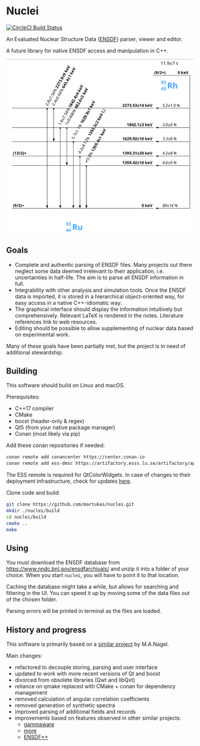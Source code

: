 # Nuclei
[![CircleCI Build Status](https://circleci.com/gh/martukas/nuclei.svg?style=shield)](https://circleci.com/gh/martukas/nuclei/tree/master)

An Evaluated Nuclear Structure Data
([ENSDF](https://www.nndc.bnl.gov/ensdf/)) 
parser, viewer and editor.

A future library for native ENSDF access and manipulation in C++.

![screenshot](documentation/Ru93EC.png)

## Goals
* Complete and authentic parsing of ENSDF files. Many projects out there neglect some data
deemed irrelevant to their application, i.e. uncertainties in half-life. The aim is to parse
all ENSDF information in full.
* Integrability with other analysis and simulation tools. Once the ENSDF data is imported,
it is stored in a hierarchical object-oriented way, for easy access in a native
C++-idiomatic way.
* The graphical interface should display the information intuitively but comprehensively.
Relevant LaTeX is rendered in the notes. Literature references link to web resources.
* Editing should be possible to allow supplementing of nuclear data based on experimental work.

Many of these goals have been partially met, but the project is in need of additional stewardship.

## Building

This software should build on Linux and macOS.

Prerequisites:
* C++17 compiler
* CMake
* boost (header-only & regex)
* Qt5 (from your native package manager)
* Conan (most likely via pip)

Add these conan repositories if needed:
```bash
conan remote add conancenter https://center.conan.io
conan remote add ess-dmsc https://artifactory.esss.lu.se/artifactory/api/conan/ecdc-conan-release
```

The ESS remote is required for QtColorWidgets. In case of changes to their deployment infrastructure, check for updates [here](https://github.com/ess-dmsc/conan-configuration).

Clone code and build:
```bash
git clone https://github.com/martukas/nuclei.git
mkdir ./nuclei/build
cd nuclei/build
cmake ..
make
```

## Using

You must download the ENSDF database from https://www.nndc.bnl.gov/ensdfarchivals/ and unzip it into a folder of your choice. When you start `nuclei`, you will have to point it to that location.

Caching the database might take a while, but allows for searching and filtering in the UI. You can speed it up by moving some of the data files out of the chosen folder.

Parsing errors will be printed in terminal as the files are loaded.

## History and progress

This software is primarily based on a
[similar project](https://sourceforge.net/projects/nuclei/)
by M.A.Nagel.

Main changes:
* refactored to decouple storing, parsing and user interface
* updated to work with more recent versions of Qt and boost
* divorced from obsolete libraries (Qwt and libQxt)
* reliance on qmake replaced with CMake + conan for dependency management
* removed calculation of angular correlation coefficients
* removed generation of synthetic spectra
* improved parsing of additional fields and records
* improvements based on features observed in other similar projects:
    - [gammaware](https://gitlab.in2p3.fr/IPNL_GAMMA/gammaware)
    - [more](http://more.sourceforge.net/)
    - [ENSDF++](http://fy.chalmers.se/subatom/kand/2012/precalib/ENSDF++/index.html)
